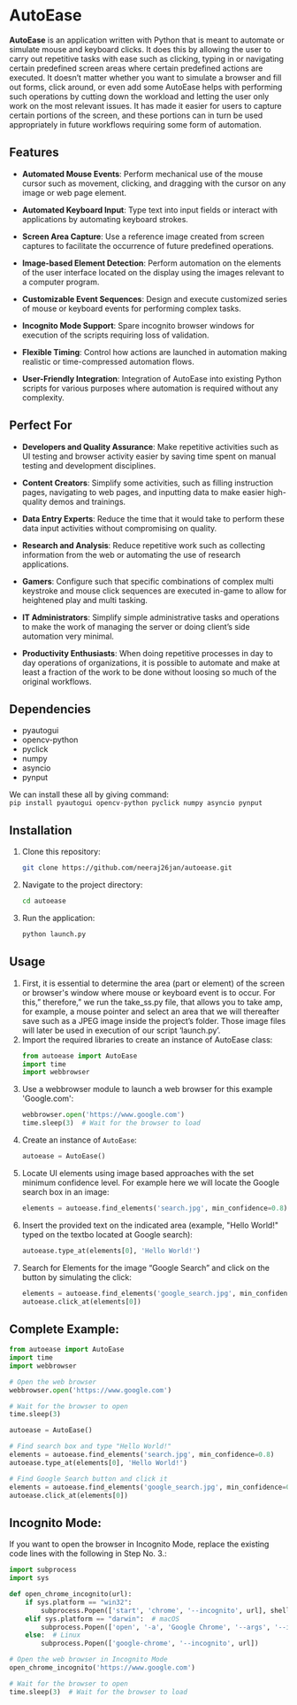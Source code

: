 # AutoEase

**AutoEase** is an application written with Python that is meant to automate or simulate mouse and keyboard clicks. It does this by allowing the user to carry out repetitive tasks with ease such as clicking, typing in or navigating certain predefined screen areas where certain predefined actions are executed. It doesn’t matter whether you want to simulate a browser and fill out forms, click around, or even add some AutoEase helps with performing such operations by cutting down the workload and letting the user only work on the most relevant issues. It has made it easier for users to capture certain portions of the screen, and these portions can in turn be used appropriately in future workflows requiring some form of automation.

## Features

- **Automated Mouse Events**: Perform mechanical use of the mouse cursor such as movement, clicking, and dragging with the cursor on any image or web page element.
  
- **Automated Keyboard Input**: Type text into input fields or interact with applications by automating keyboard strokes.

- **Screen Area Capture**: Use a reference image created from screen captures to facilitate the occurrence of future predefined operations.

- **Image-based Element Detection**: Perform automation on the elements of the user interface located on the display using the images relevant to a computer program.

- **Customizable Event Sequences**: Design and execute customized series of mouse or keyboard events for performing complex tasks.

- **Incognito Mode Support**: Spare incognito browser windows for execution of the scripts requiring loss of validation.

- **Flexible Timing**: Control how actions are launched in automation making realistic or time-compressed automation flows.

- **User-Friendly Integration**: Integration of AutoEase into existing Python scripts for various purposes where automation is required without any complexity.


## Perfect For

- **Developers and Quality Assurance**: Make repetitive activities such as UI testing and browser activity easier by saving time spent on manual testing and development disciplines.

- **Content Creators**: Simplify some activities, such as filling instruction pages, navigating to web pages, and inputting data to make easier high-quality demos and trainings.

- **Data Entry Experts**: Reduce the time that it would take to perform these data input activities without compromising on quality.

- **Research and Analysis**: Reduce repetitive work such as collecting information from the web or automating the use of research applications.

- **Gamers**: Configure such that specific combinations of complex multi keystroke and mouse click sequences are executed in-game to allow for heightened play and multi tasking.

- **IT Administrators**: Simplify simple administrative tasks and operations to make the work of managing the server or doing client’s side automation very minimal.

- **Productivity Enthusiasts**: When doing repetitive processes in day to day operations of organizations, it is possible to automate and make at least a fraction of the work to be done without loosing so much of the original workflows.

## Dependencies
* pyautogui
* opencv-python
* pyclick
* numpy
* asyncio
* pynput

We can install these all by giving command: <br />
` pip install pyautogui opencv-python pyclick numpy asyncio pynput `

## Installation

1. Clone this repository:
   ```bash
   git clone https://github.com/neeraj26jan/autoease.git
2. Navigate to the project directory:
   ```bash
   cd autoease
3. Run the application:
   ```bash
   python launch.py

## Usage

1. First, it is essential to determine the area (part or element) of the screen or browser's window where mouse or keyboard event is to occur. For this,” therefore,” we run the take_ss.py file, that allows you to take amp, for example, a mouse pointer and select an area that we will thereafter save such as a JPEG image inside the project’s folder. Those image files will later be used in execution of our script ‘launch.py’.
2. Import the required libraries to create an instance of AutoEase class:
   ```python
   from autoease import AutoEase
   import time
   import webbrowser
3. Use a webbrowser module to launch a web browser for this example 'Google.com':
   ```python
   webbrowser.open('https://www.google.com')
   time.sleep(3)  # Wait for the browser to load
4. Create an instance of ` AutoEase `:
   ```python
   autoease = AutoEase()
5. Locate UI elements using image based approaches with the set minimum confidence level. For example here we will locate the Google search box in an image:
   ```python
   elements = autoease.find_elements('search.jpg', min_confidence=0.8)
6. Insert the provided text on the indicated area (example, "Hello World!" typed on the textbo located at Google search):
   ```python
   autoease.type_at(elements[0], 'Hello World!')
7. Search for Elements for the image “Google Search” and click on the button by simulating the click:
   ```python
   elements = autoease.find_elements('google_search.jpg', min_confidence=0.8)
   autoease.click_at(elements[0])

## Complete Example:

```python
from autoease import AutoEase
import time
import webbrowser

# Open the web browser
webbrowser.open('https://www.google.com')

# Wait for the browser to open
time.sleep(3)

autoease = AutoEase()

# Find search box and type "Hello World!"
elements = autoease.find_elements('search.jpg', min_confidence=0.8)
autoease.type_at(elements[0], 'Hello World!')

# Find Google Search button and click it
elements = autoease.find_elements('google_search.jpg', min_confidence=0.8)
autoease.click_at(elements[0])
```

## Incognito Mode:

If you want to open the browser in Incognito Mode, replace the existing code lines with the following in Step No. 3.:

```python
import subprocess
import sys

def open_chrome_incognito(url):
    if sys.platform == "win32":
        subprocess.Popen(['start', 'chrome', '--incognito', url], shell=True)
    elif sys.platform == "darwin":  # macOS
        subprocess.Popen(['open', '-a', 'Google Chrome', '--args', '--incognito', url])
    else:  # Linux
        subprocess.Popen(['google-chrome', '--incognito', url])

# Open the web browser in Incognito Mode
open_chrome_incognito('https://www.google.com')

# Wait for the browser to open
time.sleep(3)  # Wait for the browser to load
```
